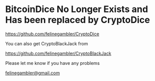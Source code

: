 BitcoinDice No Longer Exists and Has been replaced by CryptoDice
===========

https://github.com/felinegambler/CryptoDice

You can also get CryptoBlackJack from

https://github.com/felinegambler/CryptoBlackJack

Please let me know if you have any problems

felinegambler@gmail.com
